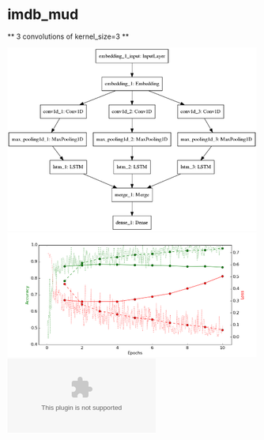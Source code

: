 # imdb_mud

** 3 convolutions of kernel_size=3 **

![diagram](https://github.com/ayenter/imdb_mud/blob/master/model_1/m1_diagram.png)
![graph](https://github.com/ayenter/imdb_mud/blob/master/model_1/m1_r1_e10_graph.png)
![data](https://github.com/ayenter/imdb_mud/blob/master/model_1/m1_data.csv)